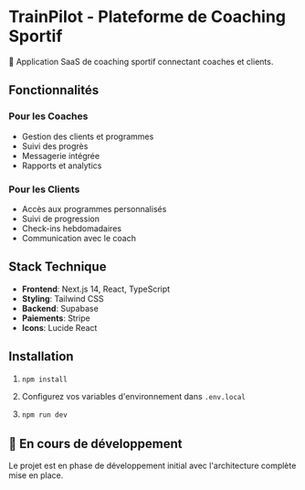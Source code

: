 # TrainPilot - Plateforme de Coaching Sportif

🚀 Application SaaS de coaching sportif connectant coaches et clients.

## Fonctionnalités

### Pour les Coaches
- Gestion des clients et programmes
- Suivi des progrès
- Messagerie intégrée
- Rapports et analytics

### Pour les Clients  
- Accès aux programmes personnalisés
- Suivi de progression
- Check-ins hebdomadaires
- Communication avec le coach

## Stack Technique

- **Frontend**: Next.js 14, React, TypeScript
- **Styling**: Tailwind CSS
- **Backend**: Supabase
- **Paiements**: Stripe
- **Icons**: Lucide React

## Installation

1. ```bash
   npm install
   ```

2. Configurez vos variables d'environnement dans `.env.local`

3. ```bash
   npm run dev
   ```

## 🎯 En cours de développement

Le projet est en phase de développement initial avec l'architecture complète mise en place.